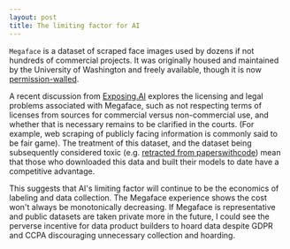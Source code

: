 ```yaml
---
layout: post
title: The limiting factor for AI
---
```


`Megaface` is a dataset of scraped face images used by dozens if not hundreds of commercial projects. It was originally housed and maintained by the University of Washington and freely available, though it is now [permission-walled](http://megaface.cs.washington.edu/dataset/download.html).

A recent discussion from [Exposing.AI](https://exposing.ai/megaface/) explores the licensing and legal problems associated with Megaface, such as not respecting terms of licenses from sources for commercial versus non-commercial use, and whether that is necessary remains to be clarified in the courts. (For example, web scraping of publicly facing information is commonly said to be fair game). The treatment of this dataset, and the dataset being subsequently considered toxic (e.g. [retracted from paperswithcode](https://paperswithcode.com/dataset/megaface)) mean that those who downloaded this data and built their models to date have a competitive advantage.

This suggests that AI's limiting factor will continue to be the economics of labeling and data collection. The Megaface experience shows the cost won't always be monotonically decreasing. If Megaface is representative and public datasets are taken private more in the future, I could see the perverse incentive for data product builders to hoard data despite GDPR and CCPA discouraging unnecessary collection and hoarding.
